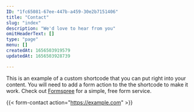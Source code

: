 ```yaml
---
ID: "1fc65081-67ee-447b-a459-30e2b7151406"
title: "Contact"
slug: "index"
description: "We'd love to hear from you"
omitHeaderText: []
type: "page"
menu: []
createdAt: 1656503919579
updatedAt: 1656503928739

---
```

This is an example of a custom shortcode that you can put right into your content. You will need to add a form action to the the shortcode to make it work. Check out [Formspree](https://formspree.io/) for a simple, free form service. 

{{< form-contact action="https://example.com"  >}}